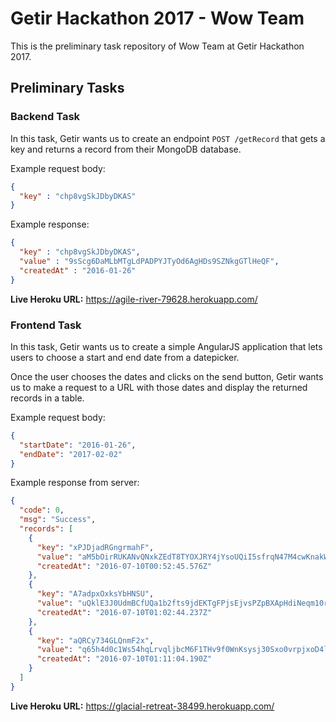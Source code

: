 # Getir Hackathon 2017 - Wow Team

This is the preliminary task repository of Wow Team at Getir Hackathon 2017.

## Preliminary Tasks

### Backend Task

In this task, Getir wants us to create an endpoint `POST /getRecord`
that gets a key and returns a record from their MongoDB database.

Example request body:
```json
{
  "key" : "chp8vgSkJDbyDKAS"
}
```

Example response:
```json
{
  "key" : "chp8vgSkJDbyDKAS",
  "value" : "9sScg6DaMLbMTgLdPADPYJTyOd6AgHDs9SZNkgGTlHeQF",
  "createdAt" : "2016-01-26"
}
```

**Live Heroku URL:** https://agile-river-79628.herokuapp.com/

### Frontend Task

In this task, Getir wants us to create a simple AngularJS application
that lets users to choose a start and end date from a datepicker.

Once the user chooses the dates and clicks on the send button, Getir wants us to
make a request to a URL with those dates and display the returned records in a table.

Example request body:
```json
{
  "startDate": "2016-01-26",
  "endDate": "2017-02-02"
}
```

Example response from server:
```json
{
  "code": 0,
  "msg": "Success",
  "records": [
    {
      "key": "xPJDjadRGngrmahF",
      "value": "aM5bOirRUKANvQNxkZEdT8TYOXJRY4jYsoUQiI5sfrqN47M4cwKnakWggP162t1pMJdHDhLEtnBu4m",
      "createdAt": "2016-07-10T00:52:45.576Z"
    },
    {
      "key": "A7adpxOxksYbHNSU",
      "value": "uQklE3J0UdmBCfUQa1b2fts9jdEKTgFPjsEjvsPZpBXApHdiNeqm10r6DETXKJbqRJ9rZCM9DMm9sgQ",
      "createdAt": "2016-07-10T01:02:44.237Z"
    },
    {
      "key": "aQRCy734GLQnmF2x",
      "value": "q65h4d0c1Ws54hqLrvqljbcM6F1THv9f0WnKsysj30Sxo0vrpjxoD4lG4cdqkAbxddElxHsZyXdOacq",
      "createdAt": "2016-07-10T01:11:04.190Z"
    }
  ]
}
```

**Live Heroku URL:** https://glacial-retreat-38499.herokuapp.com/
